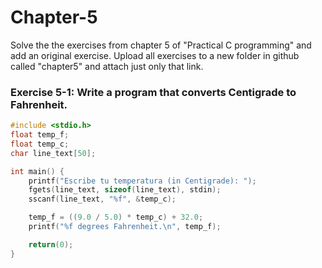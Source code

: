 # Chapter-5
Solve the the exercises from chapter 5 of "Practical C programming" and add an original exercise.  Upload all exercises to a new folder in github called "chapter5" and attach just only that link.

### Exercise 5-1: Write a program that converts Centigrade to Fahrenheit.

```c
#include <stdio.h>
float temp_f;     
float temp_c;    
char line_text[50];       

int main() {
	printf("Escribe tu temperatura (in Centigrade): ");
	fgets(line_text, sizeof(line_text), stdin);
	sscanf(line_text, "%f", &temp_c);

	temp_f = ((9.0 / 5.0) * temp_c) + 32.0;
	printf("%f degrees Fahrenheit.\n", temp_f);

	return(0);
}

```
